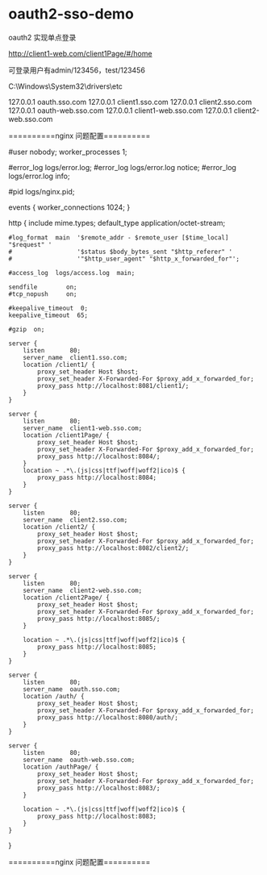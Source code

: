 # oauth2-sso-demo
oauth2 实现单点登录


http://client1-web.com/client1Page/#/home

可登录用户有admin/123456，test/123456


C:\Windows\System32\drivers\etc

127.0.0.1       oauth.sso.com
127.0.0.1       client1.sso.com
127.0.0.1       client2.sso.com
127.0.0.1       oauth-web.sso.com
127.0.0.1       client1-web.sso.com
127.0.0.1       client2-web.sso.com


==========nginx 问题配置==========

#user  nobody;
worker_processes  1;

#error_log  logs/error.log;
#error_log  logs/error.log  notice;
#error_log  logs/error.log  info;

#pid        logs/nginx.pid;


events {
    worker_connections  1024;
}


http {
    include       mime.types;
    default_type  application/octet-stream;

    #log_format  main  '$remote_addr - $remote_user [$time_local] "$request" '
    #                  '$status $body_bytes_sent "$http_referer" '
    #                  '"$http_user_agent" "$http_x_forwarded_for"';

    #access_log  logs/access.log  main;

    sendfile        on;
    #tcp_nopush     on;

    #keepalive_timeout  0;
    keepalive_timeout  65;

    #gzip  on;

    server {
		listen       80;
		server_name  client1.sso.com;
		location /client1/ {
			proxy_set_header Host $host;
			proxy_set_header X-Forwarded-For $proxy_add_x_forwarded_for;
			proxy_pass http://localhost:8081/client1/;
		}
    }
	
	server {
		listen       80;
		server_name  client1-web.sso.com;
		location /client1Page/ {
			proxy_set_header Host $host;
			proxy_set_header X-Forwarded-For $proxy_add_x_forwarded_for;
			proxy_pass http://localhost:8084/;
		}
		location ~ .*\.(js|css|ttf|woff|woff2|ico)$ {
			proxy_pass http://localhost:8084;
		}
    }

    server {
		listen       80;
		server_name  client2.sso.com;
		location /client2/ {
			proxy_set_header Host $host;
			proxy_set_header X-Forwarded-For $proxy_add_x_forwarded_for;
			proxy_pass http://localhost:8082/client2/;
		}
    }
	
    server {
		listen       80;
		server_name  client2-web.sso.com;
		location /client2Page/ {
			proxy_set_header Host $host;
			proxy_set_header X-Forwarded-For $proxy_add_x_forwarded_for;
			proxy_pass http://localhost:8085/;
		}

		location ~ .*\.(js|css|ttf|woff|woff2|ico)$ {
			proxy_pass http://localhost:8085;
		}
    }

    server {
        listen       80;
        server_name  oauth.sso.com;
		location /auth/ {
			proxy_set_header Host $host;
			proxy_set_header X-Forwarded-For $proxy_add_x_forwarded_for;
			proxy_pass http://localhost:8080/auth/;
		}
    }

    server {
        listen       80;
        server_name  oauth-web.sso.com;
		location /authPage/ {
			proxy_set_header Host $host;
			proxy_set_header X-Forwarded-For $proxy_add_x_forwarded_for;
			proxy_pass http://localhost:8083/;
		}

		location ~ .*\.(js|css|ttf|woff|woff2|ico)$ {
			proxy_pass http://localhost:8083;
		}
    }

}

==========nginx 问题配置==========
